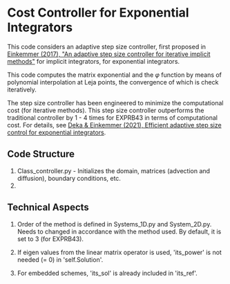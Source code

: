 # Cost Controller for Exponential Integrators

This code considers an adaptive step size controller, first proposed in [Einkemmer (2017), "An adaptive step size controller for iterative implicit methods"](https://www.sciencedirect.com/science/article/pii/S0168927418301387?via%3Dihub) for implicit integrators, for exponential integrators. 

This code computes the matrix exponential and the $\varphi$ function by means of polynomial interpolation at Leja points, the convergence of which is check iteratively.

The step size controller has been engineered to minimize the computational cost (for iterative methods). This step size controller outperforms the traditional controller by 1 - 4 times for EXPRB43 in terms of computational cost. For details, see [Deka & Einkemmer (2021), Efficient adaptive step size control for exponential integrators](https://arxiv.org/abs/2102.02524).


## Code Structure
1. Class_controller.py - Initializes the domain, matrices (advection and diffusion), boundary conditions, etc.
2. 

## Technical Aspects

1. Order of the method is defined in Systems_1D.py and System_2D.py. Needs to changed in accordance with the method used. 
By default, it is set to 3 (for EXPRB43).

2. If eigen values from the linear matrix operator is used, 'its_power' is not needed (= 0) in 'self.Solution'.

3. For embedded schemes, 'its_sol' is already included in 'its_ref'.
